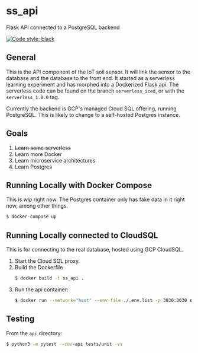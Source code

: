 # ss_api
Flask API connected to a PostgreSQL backend

[![Code style: black](https://img.shields.io/badge/code%20style-black-000000.svg)](https://github.com/ambv/black)


## General
This is the API component of the IoT soil sensor. It will link the sensor to the database and the database to the front end. It started as a serverless learning experiment and has morphed into a Dockerized Flask api. The serverless code can be found on the branch `serverless_iced`, or with the `serverless_1.0.0` tag.

Currently the backend is GCP's managed Cloud SQL offering, running PostgreSQL. This is likely to change to a self-hosted Postgres instance.

## Goals
1) ~~Learn some serverless~~
2) Learn more Docker
3) Learn microservice architectures
4) Learn Postgres

## Running Locally with Docker Compose
This is *wip* right now. The Postgres container only has fake data in it right now, among other things. 
```bash
$ docker-compose up
```

## Running Locally connected to CloudSQL
This is for connecting to the real database, hosted using GCP CloudSQL.
1) Start the Cloud SQL proxy.
2) Build the Dockerfile
    ```bash
    $ docker build -t ss_api .
    ```
3) Run the api container:
    ```bash
    $ docker run --network="host" --env-file ./.env.list -p 3030:3030 ss_api
    ```

## Testing
From the `api` directory:
```bash
$ python3 -m pytest --cov=api tests/unit -vs
```
